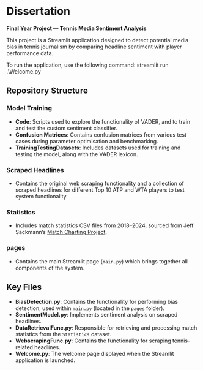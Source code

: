 # Dissertation  
**Final Year Project — Tennis Media Sentiment Analysis**

This project is a Streamlit application designed to detect potential media bias in tennis journalism by comparing headline sentiment with player performance data.

To run the application, use the following command:
streamlit run .\Welcome.py

## Repository Structure

### Model Training
- **Code**: Scripts used to explore the functionality of VADER, and to train and test the custom sentiment classifier.
- **Confusion Matrices**: Contains confusion matrices from various test cases during parameter optimisation and benchmarking.
- **TrainingTestingDatasets**: Includes datasets used for training and testing the model, along with the VADER lexicon.

### Scraped Headlines
- Contains the original web scraping functionality and a collection of scraped headlines for different Top 10 ATP and WTA players to test system functionality.

### Statistics
- Includes match statistics CSV files from 2018–2024, sourced from Jeff Sackmann’s [Match Charting Project](https://github.com/JeffSackmann/tennis_atp).

### pages
- Contains the main Streamlit page (`main.py`) which brings together all components of the system.

## Key Files

- **BiasDetection.py**: Contains the functionality for performing bias detection, used within `main.py` (located in the `pages` folder).
- **SentimentModel.py**: Implements sentiment analysis on scraped headlines.
- **DataRetrievalFunc.py**: Responsible for retrieving and processing match statistics from the `Statistics` dataset.
- **WebscrapingFunc.py**: Contains the functionality for scraping tennis-related headlines.
- **Welcome.py**: The welcome page displayed when the Streamlit application is launched.
